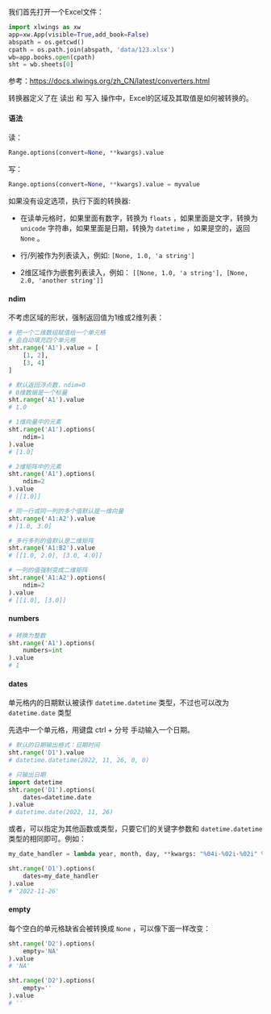 我们首先打开一个Excel文件：

```python
import xlwings as xw
app=xw.App(visible=True,add_book=False)
abspath = os.getcwd()
cpath = os.path.join(abspath, 'data/123.xlsx')
wb=app.books.open(cpath)
sht = wb.sheets[0]
```

参考：https://docs.xlwings.org/zh_CN/latest/converters.html

转换器定义了在 读出 和 写入 操作中，Excel的区域及其取值是如何被转换的。

#### 语法
读：
```python
Range.options(convert=None, **kwargs).value
```

写：
```python
Range.options(convert=None, **kwargs).value = myvalue
```

如果没有设定选项，执行下面的转换器:
- 在读单元格时，如果里面有数字，转换为 `floats` ，如果里面是文字，转换为 `unicode` 字符串，如果里面是日期，转换为 `datetime` ，如果是空的，返回 `None` 。

- 行/列被作为列表读入，例如: `[None, 1.0, 'a string']`

- 2维区域作为嵌套列表读入，例如： `[[None, 1.0, 'a string'], [None, 2.0, 'another string']]`

#### ndim
不考虑区域的形状，强制返回值为1维或2维列表：

```python
# 把一个二维数组赋值给一个单元格
# 会自动填充四个单元格
sht.range('A1').value = [
    [1, 2], 
    [3, 4]
]
```

```python
# 默认返回浮点数，ndim=0
# 0维数据是一个标量
sht.range('A1').value
# 1.0
```

```python
# 1维向量中的元素
sht.range('A1').options(
    ndim=1
).value
# [1.0]
```

```python
# 2维矩阵中的元素
sht.range('A1').options(
    ndim=2
).value
# [[1.0]]
```

```python
# 同一行或同一列的多个值默认是一维向量
sht.range('A1:A2').value
# [1.0, 3.0]
```

```python
# 多行多列的值默认是二维矩阵
sht.range('A1:B2').value
# [[1.0, 2.0], [3.0, 4.0]]
```

```python
# 一列的值强制变成二维矩阵
sht.range('A1:A2').options(
    ndim=2
).value
# [[1.0], [3.0]]
```

#### numbers

```python
# 转换为整数
sht.range('A1').options(
    numbers=int
).value
# 1
```

#### dates

单元格内的日期默认被读作 `datetime.datetime` 类型，不过也可以改为 `datetime.date` 类型

先选中一个单元格，用键盘 ctrl + 分号 手动输入一个日期。

```python
# 默认的日期输出格式：日期时间
sht.range('D1').value
# datetime.datetime(2022, 11, 26, 0, 0)
```

```python
# 只输出日期
import datetime
sht.range('D1').options(
    dates=datetime.date
).value
# datetime.date(2022, 11, 26)
```

或者，可以指定为其他函数或类型，只要它们的关键字参数和 `datetime.datetime` 类型的相同即可。例如：

```python
my_date_handler = lambda year, month, day, **kwargs: "%04i-%02i-%02i" % (year, month, day)
```

```python
sht.range('D1').options(
    dates=my_date_handler
).value
# '2022-11-26'
```

#### empty

每个空白的单元格缺省会被转换成 `None` ，可以像下面一样改变：

```python
sht.range('D2').options(
    empty='NA'
).value
# 'NA'
```

```python
sht.range('D2').options(
    empty=''
).value
# ''
```
